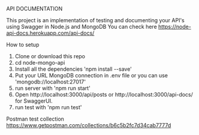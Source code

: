 API DOCUMENTATION

This project is an implementation of testing and documenting your API's using Swagger in Node.js and MongoDB
You can check here https://node-api-docs.herokuapp.com/api-docs/

How to setup

1. Clone or download this repo
2. cd node-mongo-api
3. Install all the dependencies 'npm install --save'
4. Put your URL MongoDB connection in .env file or you can use 'mongodb://localhost:27017'
5. run server with 'npm run start'
6. Open http://localhost:3000/api/posts or http://localhost:3000/api-docs/ for SwaggerUI.
7. run test with 'npm run test'

Postman test collection
https://www.getpostman.com/collections/b6c5b2fc7d34cab7777d

